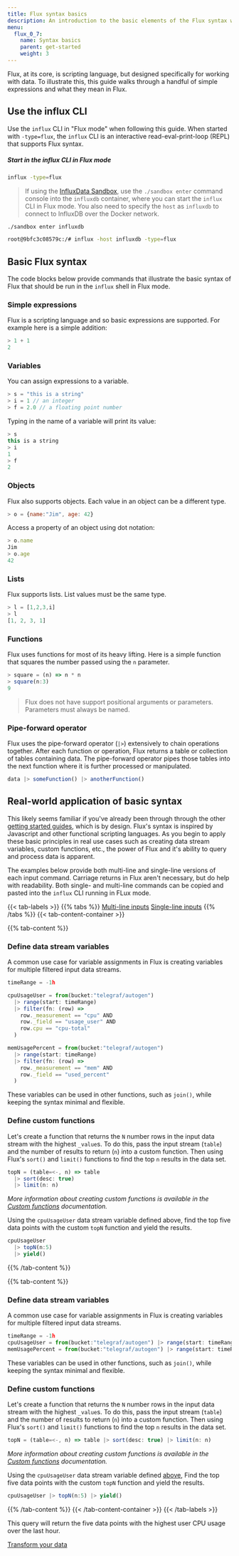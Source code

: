 ```yaml
---
title: Flux syntax basics
description: An introduction to the basic elements of the Flux syntax with real-world application examples.
menu:
  flux_0_7:
    name: Syntax basics
    parent: get-started
    weight: 3
---
```



Flux, at its core, is scripting language, but designed specifically for working with data.
To illustrate this, this guide walks through a handful of simple expressions and what they mean in Flux.

## Use the influx CLI
Use the `influx` CLI in "Flux mode" when following this guide.
When started with `-type=flux`, the `influx` CLI is an interactive read-eval-print-loop (REPL) that supports Flux syntax.

##### Start in the influx CLI in Flux mode
```bash
influx -type=flux
```

> If using the [InfluxData Sandbox](/platform/installation/sandbox-install), use the `./sandbox enter`
> command console into the `influxdb` container, where you can start the `influx` CLI in Flux mode.
> You also need to specify the `host` as `influxdb` to connect to InfluxDB over the Docker network.
>
```bash
./sandbox enter influxdb

root@9bfc3c08579c:/# influx -host influxdb -type=flux
```

## Basic Flux syntax
The code blocks below provide commands that illustrate the basic syntax of Flux
that should be run in the `influx` shell in Flux mode.

### Simple expressions
Flux is a scripting language and so basic expressions are supported.
For example here is a simple addition:

```js
> 1 + 1
2
```

### Variables
You can assign expressions to a variable.

```js
> s = "this is a string"
> i = 1 // an integer
> f = 2.0 // a floating point number
```

Typing in the name of a variable will print its value:

```js
> s
this is a string
> i
1
> f
2
```

### Objects
Flux also supports objects. Each value in an object can be a different type.

```js
> o = {name:"Jim", age: 42}
```

Access a property of an object using dot notation:

```js
> o.name
Jim
> o.age
42
```

### Lists
Flux supports lists. List values must be the same type.

```js
> l = [1,2,3,i]
> l
[1, 2, 3, 1]
```

### Functions
Flux uses functions for most of its heavy lifting.
Here is a simple function that squares the number passed using the `n` parameter.

```js
> square = (n) => n * n
> square(n:3)
9
```

> Flux does not have support positional arguments or parameters.
> Parameters must always be named.

### Pipe-forward operator
Flux uses the pipe-forward operator (`|>`) extensively to chain operations together.
After each function or operation, Flux returns a table or collection of tables containing data.
The pipe-forward operator pipes those tables into the next function where it is further processed or manipulated.

```js
data |> someFunction() |> anotherFunction()
```

## Real-world application of basic syntax
This likely seems familiar if you've already been through through the other [getting started guides](/flux/v0.7/introduction/getting-started), which is by design.
Flux's syntax is inspired by Javascript and other functional scripting languages.
As you begin to apply these basic principles in real use cases such as creating data stream variables,
custom functions, etc., the power of Flux and it's ability to query and process data is apparent.

The examples below provide both multi-line and single-line versions of each input command.
Carriage returns in Flux aren't necessary, but do help with readability.
Both single- and multi-line commands can be copied and pasted into the `influx` CLI running in FLux mode.

{{< tab-labels >}}
  {{% tabs %}}
  [Multi-line inputs](#)
  [Single-line inputs](#)
  {{% /tabs %}}
{{< tab-content-container >}}

{{% tab-content %}}
### Define data stream variables
A common use case for variable assignments in Flux is creating variables for multiple filtered input data streams.

```js
timeRange = -1h

cpuUsageUser = from(bucket:"telegraf/autogen")
  |> range(start: timeRange)
  |> filter(fn: (row) =>
    row._measurement == "cpu" AND
    row._field == "usage_user" AND
    row.cpu == "cpu-total"
  )

memUsagePercent = from(bucket:"telegraf/autogen")
  |> range(start: timeRange)
  |> filter(fn: (row) =>
    row._measurement == "mem" AND
    row._field == "used_percent"
  )
```

These variables can be used in other functions, such as  `join()`, while keeping the syntax minimal and flexible.

### Define custom functions
Let's create a function that returns the `N` number rows in the input data stream with the highest `_value`s.
To do this, pass the input stream (`table`) and the number of results to return (`n`) into a custom function.
Then using Flux's `sort()` and `limit()` functions to find the top `n` results in the data set.

```js
topN = (table=<-, n) => table
  |> sort(desc: true)
  |> limit(n: n)
```

_More information about creating custom functions is available in the [Custom functions](/flux/v0.7/functions/custom-functions) documentation._

Using the `cpuUsageUser` data stream variable defined above, find the top five data
points with the custom `topN` function and yield the results.

```js
cpuUsageUser
  |> topN(n:5)
  |> yield()
```
{{% /tab-content %}}

{{% tab-content %}}
### Define data stream variables
A common use case for variable assignments in Flux is creating variables for multiple filtered input data streams.

```js
timeRange = -1h
cpuUsageUser = from(bucket:"telegraf/autogen") |> range(start: timeRange) |> filter(fn: (row) => row._measurement == "cpu" AND row._field == "usage_user" AND row.cpu == "cpu-total")
memUsagePercent = from(bucket:"telegraf/autogen") |> range(start: timeRange) |> filter(fn: (row) => row._measurement == "mem" AND row._field == "used_percent")
```

These variables can be used in other functions, such as  `join()`, while keeping the syntax minimal and flexible.

### Define custom functions
Let's create a function that returns the `N` number rows in the input data stream with the highest `_value`s.
To do this, pass the input stream (`table`) and the number of results to return (`n`) into a custom function.
Then using Flux's `sort()` and `limit()` functions to find the top `n` results in the data set.

```js
topN = (table=<-, n) => table |> sort(desc: true) |> limit(n: n)
```

_More information about creating custom functions is available in the [Custom functions](/flux/v0.7/functions/custom-functions) documentation._

Using the `cpuUsageUser` data stream variable defined [above](#define-data-stream-variables),
Find the top five data points with the custom `topN` function and yield the results.

```js
cpuUsageUser |> topN(n:5) |> yield()
```
{{% /tab-content %}}
{{< /tab-content-container >}}
{{< /tab-labels >}}

This query will return the five data points with the highest user CPU usage over the last hour.

<div class="page-nav-btns">
  <a class="btn prev" href="/flux/v0.7/introduction/getting-started/transform-data/">Transform your data</a>
</div>
